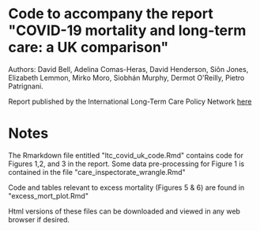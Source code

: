 # Code to accompany the report "COVID-19 mortality and long-term care: a UK comparison"

Authors: David Bell, Adelina Comas-Heras, David Henderson, Siôn Jones, Elizabeth Lemmon, Mirko Moro, Siobhán Murphy, Dermot O'Reilly, Pietro Patrignani. 

Report published by the International Long-Term Care Policy Network [here](https://ltccovid.org/country-reports-on-covid-19-and-long-term-care/)

# Notes

The Rmarkdown file entitled "ltc_covid_uk_code.Rmd" contains code for Figures 1,2, and 3 in the report. Some data pre-processing for Figure 1 is contained in the file "care_inspectorate_wrangle.Rmd"

Code and tables relevant to excess mortality (Figures 5 & 6) are found in "excess_mort_plot.Rmd"

Html versions of these files can be downloaded and viewed in any web browser if desired.

